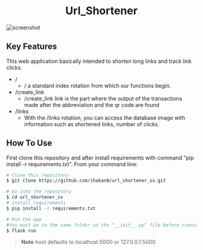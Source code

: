 
<h1 align="center">
  <br>
  <br>
  Url_Shortener
  <br>
</h1>



 ![screenshot](https://i.ibb.co/HdKx9BF/create-link.png)

## Key Features


This web application basically intended to shorten long links and track link clicks.

* /
  - / a standard index rotation from which our functions begin.
* /create_link
  - /create_link link is the part where the output of the transactions made after the abbreviation and the qr code are found
* /links
  - With the /links rotation, you can access the database image with information such as shortened links, number of clicks.

## How To Use

First clone this repository and after install requirements with command "pip install -r requirements.txt". From your command line:

```bash
# Clone this repository
$ git clone https://github.com/ihakan0/url_shortener_sv.git

# Go into the repository
$ cd url_shortener_sv
# install requirements
$ pip install -r requirements.txt

# Run the app
#You must be in the same folder as the "__init__.py" file before running the command
$ flask run
```


> **Note**
> host defaults to localhost:5000 or 127.0.0.1:5000




